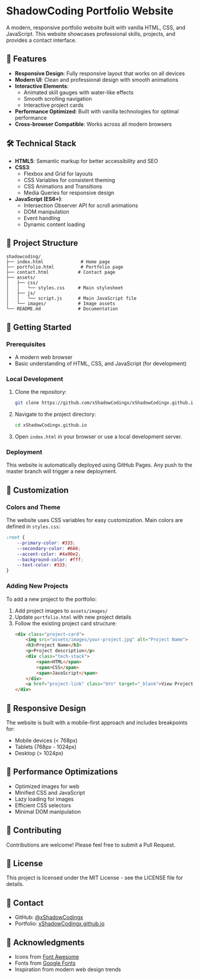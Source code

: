 # ShadowCoding Portfolio Website

A modern, responsive portfolio website built with vanilla HTML, CSS, and JavaScript. This website showcases professional skills, projects, and provides a contact interface.

## 🌟 Features

- **Responsive Design**: Fully responsive layout that works on all devices
- **Modern UI**: Clean and professional design with smooth animations
- **Interactive Elements**: 
  - Animated skill gauges with water-like effects
  - Smooth scrolling navigation
  - Interactive project cards
- **Performance Optimized**: Built with vanilla technologies for optimal performance
- **Cross-browser Compatible**: Works across all modern browsers

## 🛠️ Technical Stack

- **HTML5**: Semantic markup for better accessibility and SEO
- **CSS3**: 
  - Flexbox and Grid for layouts
  - CSS Variables for consistent theming
  - CSS Animations and Transitions
  - Media Queries for responsive design
- **JavaScript (ES6+)**:
  - Intersection Observer API for scroll animations
  - DOM manipulation
  - Event handling
  - Dynamic content loading

## 📁 Project Structure

```
shadowcoding/
├── index.html              # Home page
├── portfolio.html          # Portfolio page
├── contact.html           # Contact page
├── assets/
│   ├── css/
│   │   └── styles.css     # Main stylesheet
│   ├── js/
│   │   └── script.js      # Main JavaScript file
│   └── images/            # Image assets
└── README.md              # Documentation
```

## 🚀 Getting Started

### Prerequisites

- A modern web browser
- Basic understanding of HTML, CSS, and JavaScript (for development)

### Local Development

1. Clone the repository:
   ```bash
   git clone https://github.com/xShadowCodingx/xShadowCodingx.github.io.git
   ```

2. Navigate to the project directory:
   ```bash
   cd xShadowCodingx.github.io
   ```

3. Open `index.html` in your browser or use a local development server.

### Deployment

This website is automatically deployed using GitHub Pages. Any push to the master branch will trigger a new deployment.

## 🎨 Customization

### Colors and Theme

The website uses CSS variables for easy customization. Main colors are defined in `styles.css`:

```css
:root {
    --primary-color: #333;
    --secondary-color: #666;
    --accent-color: #4a90e2;
    --background-color: #fff;
    --text-color: #333;
}
```

### Adding New Projects

To add a new project to the portfolio:

1. Add project images to `assets/images/`
2. Update `portfolio.html` with new project details
3. Follow the existing project card structure:
   ```html
   <div class="project-card">
       <img src="assets/images/your-project.jpg" alt="Project Name">
       <h3>Project Name</h3>
       <p>Project description</p>
       <div class="tech-stack">
           <span>HTML</span>
           <span>CSS</span>
           <span>JavaScript</span>
       </div>
       <a href="project-link" class="btn" target="_blank">View Project</a>
   </div>
   ```

## 📱 Responsive Design

The website is built with a mobile-first approach and includes breakpoints for:
- Mobile devices (< 768px)
- Tablets (768px - 1024px)
- Desktop (> 1024px)

## 🔧 Performance Optimizations

- Optimized images for web
- Minified CSS and JavaScript
- Lazy loading for images
- Efficient CSS selectors
- Minimal DOM manipulation

## 🤝 Contributing

Contributions are welcome! Please feel free to submit a Pull Request.

## 📄 License

This project is licensed under the MIT License - see the LICENSE file for details.

## 👤 Contact

- GitHub: [@xShadowCodingx](https://github.com/xShadowCodingx)
- Portfolio: [xShadowCodingx.github.io](https://xShadowCodingx.github.io)

## 🙏 Acknowledgments

- Icons from [Font Awesome](https://fontawesome.com/)
- Fonts from [Google Fonts](https://fonts.google.com/)
- Inspiration from modern web design trends 